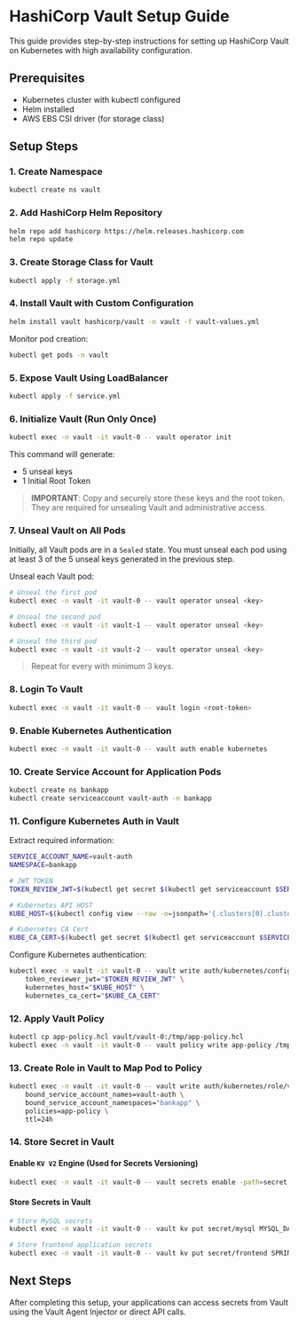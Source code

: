 # HashiCorp Vault Setup Guide

This guide provides step-by-step instructions for setting up HashiCorp Vault on Kubernetes with high availability configuration.

## Prerequisites
- Kubernetes cluster with kubectl configured
- Helm installed
- AWS EBS CSI driver (for storage class)

## Setup Steps

### 1. Create Namespace
```bash
kubectl create ns vault
```

### 2. Add HashiCorp Helm Repository
```bash
helm repo add hashicorp https://helm.releases.hashicorp.com
helm repo update
```

### 3. Create Storage Class for Vault
```bash
kubectl apply -f storage.yml
```

### 4. Install Vault with Custom Configuration
```bash
helm install vault hashicorp/vault -n vault -f vault-values.yml
```

Monitor pod creation:
```bash
kubectl get pods -n vault
```

### 5. Expose Vault Using LoadBalancer
```bash
kubectl apply -f service.yml
```

### 6. Initialize Vault (Run Only Once)
```bash
kubectl exec -n vault -it vault-0 -- vault operator init
```

This command will generate:
- 5 unseal keys
- 1 Initial Root Token

> **IMPORTANT**: Copy and securely store these keys and the root token. They are required for unsealing Vault and administrative access.

### 7. Unseal Vault on All Pods

Initially, all Vault pods are in a `Sealed` state. You must unseal each pod using at least 3 of the 5 unseal keys generated in the previous step.

Unseal each Vault pod:
```bash
# Unseal the first pod
kubectl exec -n vault -it vault-0 -- vault operator unseal <key>

# Unseal the second pod
kubectl exec -n vault -it vault-1 -- vault operator unseal <key>

# Unseal the third pod
kubectl exec -n vault -it vault-2 -- vault operator unseal <key>
```

> Repeat for every with minimum 3 keys.

### 8. Login To Vault
```bash
kubectl exec -n vault -it vault-0 -- vault login <root-token>
```

### 9. Enable Kubernetes Authentication
```bash
kubectl exec -n vault -it vault-0 -- vault auth enable kubernetes
```

### 10. Create Service Account for Application Pods
```bash
kubectl create ns bankapp
kubectl create serviceaccount vault-auth -n bankapp
```

### 11. Configure Kubernetes Auth in Vault

Extract required information:
```bash
SERVICE_ACCOUNT_NAME=vault-auth
NAMESPACE=bankapp

# JWT TOKEN
TOKEN_REVIEW_JWT=$(kubectl get secret $(kubectl get serviceaccount $SERVICE_ACCOUNT_NAME -n $NAMESPACE -o jsonpath="{.secrets[0].name}") -n $NAMESPACE -o jsonpath="{.data.token}" | base64 --decode)

# Kubernetes API HOST
KUBE_HOST=$(kubectl config view --raw -o=jsonpath='{.clusters[0].cluster.server}')

# Kubernetes CA Cert
KUBE_CA_CERT=$(kubectl get secret $(kubectl get serviceaccount $SERVICE_ACCOUNT_NAME -n $NAMESPACE -o jsonpath="{.secrets[0].name}") -n $NAMESPACE -o jsonpath="{.data['ca.crt']}" | base64 --decode)
```

Configure Kubernetes authentication:
```bash
kubectl exec -n vault -it vault-0 -- vault write auth/kubernetes/config \
    token_reviewer_jwt="$TOKEN_REVIEW_JWT" \
    kubernetes_host="$KUBE_HOST" \
    kubernetes_ca_cert="$KUBE_CA_CERT"
```

### 12. Apply Vault Policy
```bash
kubectl cp app-policy.hcl vault/vault-0:/tmp/app-policy.hcl
kubectl exec -n vault -it vault-0 -- vault policy write app-policy /tmp/app-policy.hcl
```

### 13. Create Role in Vault to Map Pod to Policy
```bash
kubectl exec -n vault -it vault-0 -- vault write auth/kubernetes/role/vault-role \
    bound_service_account_names=vault-auth \
    bound_service_account_namespaces="bankapp" \
    policies=app-policy \
    ttl=24h 
```

### 14. Store Secret in Vault

#### Enable `KV V2` Engine (Used for Secrets Versioning)
```bash
kubectl exec -n vault -it vault-0 -- vault secrets enable -path=secret -version=2 kv 
```

#### Store Secrets in Vault
```bash
# Store MySQL secrets
kubectl exec -n vault -it vault-0 -- vault kv put secret/mysql MYSQL_DATABASE=bankappdb MYSQL_ROOT_PASSWORD=Test@123

# Store frontend application secrets
kubectl exec -n vault -it vault-0 -- vault kv put secret/frontend SPRING_DATASOURCE_USERNAME=root SPRING_DATASOURCE_PASSWORD=Test@123
```

## Next Steps

After completing this setup, your applications can access secrets from Vault using the Vault Agent Injector or direct API calls.

